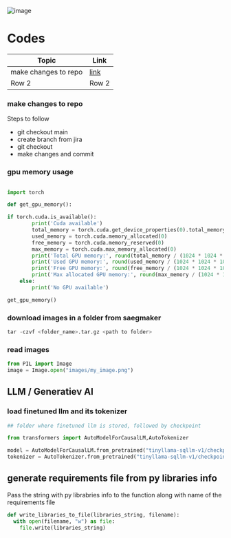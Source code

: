 ![image](https://github.com/SHRIDHARKN/data_science/assets/74343939/77bbf6e5-dd40-4a1a-8c8d-86f45b5bd820)
# Codes 
| Topic | Link |
|----------|----------|
| make changes to repo    | [link](https://github.com/SHRIDHARKN/data_science/blob/main/codes.md#make-changes-to-repo)    |
| Row 2    | Row 2    |

### make changes to repo
Steps to follow
- git checkout main
- create branch from jira
- git checkout <branch-name>
- make changes and commit
### gpu memory usage
```python

import torch

def get_gpu_memory():

if torch.cuda.is_available():
        print('Cuda available')
        total_memory = torch.cuda.get_device_properties(0).total_memory
        used_memory = torch.cuda.memory_allocated(0)
        free_memory = torch.cuda.memory_reserved(0)
        max_memory = torch.cuda.max_memory_allocated(0)
        print('Total GPU memory:', round(total_memory / (1024 * 1024 * 1024), 2), 'GB')
        print('Used GPU memory:', round(used_memory / (1024 * 1024 * 1024), 2), 'GB')
        print('Free GPU memory:', round(free_memory / (1024 * 1024 * 1024), 2), 'GB')
        print('Max allocated GPU memory:', round(max_memory / (1024 * 1024 * 1024), 2), 'GB')
    else:
        print('No GPU available')

get_gpu_memory()
```
### download images in a folder from saegmaker
```python
tar -czvf <folder_name>.tar.gz <path to folder>
```
### read images 
```python
from PIL import Image
image = Image.open("images/my_image.png")
```
## LLM / Generatiev AI
### load finetuned llm and its tokenizer
```python
## folder where finetuned llm is stored, followed by checkpoint

from transformers import AutoModelForCausalLM,AutoTokenizer

model = AutoModelForCausalLM.from_pretrained("tinyllama-sqllm-v1/checkpoint-500")
tokenizer = AutoTokenizer.from_pretrained("tinyllama-sqllm-v1/checkpoint-500")
```
## generate requirements file from py libraries info 
Pass the string with py librabries info to the function along with name of the requirements file
```python
def write_libraries_to_file(libraries_string, filename):
  with open(filename, "w") as file:
    file.write(libraries_string)
```


